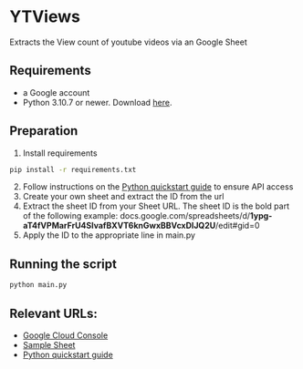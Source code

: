 # YTViews
Extracts the View count of youtube videos via an Google Sheet

## Requirements
- a Google account
- Python 3.10.7 or newer. Download [here](https://www.python.org/).

## Preparation
1. Install requirements
```sh
pip install -r requirements.txt
```
2. Follow instructions on the [Python quickstart guide](https://developers.google.com/docs/api/quickstart/python) to ensure API access
3. Create your own sheet and extract the ID from the url
4. Extract the sheet ID from your Sheet URL. The sheet ID is the bold part of the following example: docs.google.com/spreadsheets/d/**1ypg-aT4fVPMarFrU4SlvafBXVT6knGwxBBVcxDlJQ2U**/edit#gid=0
5. Apply the ID to the appropriate line in main.py

## Running the script
```sh
python main.py
```

## Relevant URLs:
* [Google Cloud Console](https://console.cloud.google.com/)
* [Sample Sheet](https://docs.google.com/spreadsheets/d/1ypg-aT4fVPMarFrU4SlvafBXVT6knGwxBBVcxDlJQ2U)
* [Python quickstart guide](https://developers.google.com/docs/api/quickstart/python)
